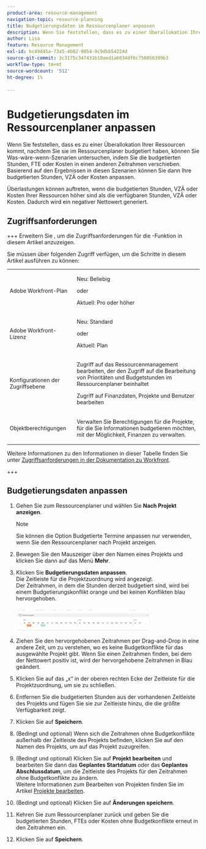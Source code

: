 ```yaml
---
product-area: resource-management
navigation-topic: resource-planning
title: Budgetierungsdaten im Ressourcenplaner anpassen
description: Wenn Sie feststellen, dass es zu einer Überallokation Ihrer Ressourcen kommt, nachdem Sie sie im Ressourcenplaner budgetiert haben, können Sie Was-wäre-wenn-Szenarien untersuchen, indem Sie die budgetierten Stunden, FTE oder Kosten in einen anderen Zeitrahmen verschieben. Basierend auf den Ergebnissen in diesen Szenarien können Sie dann Ihre budgetierten Stunden, VZÄ oder Kosten anpassen.
author: Lisa
feature: Resource Management
exl-id: bc49d45a-73a5-4b02-9054-9c9dbb54224d
source-git-commit: 3c3175c347431b10aed1a6034df6c756056399b3
workflow-type: tm+mt
source-wordcount: '512'
ht-degree: 1%

---
```


# Budgetierungsdaten im Ressourcenplaner anpassen

Wenn Sie feststellen, dass es zu einer Überallokation Ihrer Ressourcen kommt, nachdem Sie sie im Ressourcenplaner budgetiert haben, können Sie Was-wäre-wenn-Szenarien untersuchen, indem Sie die budgetierten Stunden, FTE oder Kosten in einen anderen Zeitrahmen verschieben. Basierend auf den Ergebnissen in diesen Szenarien können Sie dann Ihre budgetierten Stunden, VZÄ oder Kosten anpassen.

Überlastungen können auftreten, wenn die budgetierten Stunden, VZÄ oder Kosten Ihrer Ressourcen höher sind als die verfügbaren Stunden, VZÄ oder Kosten. Dadurch wird ein negativer Nettowert generiert.

## Zugriffsanforderungen

+++ Erweitern Sie , um die Zugriffsanforderungen für die -Funktion in diesem Artikel anzuzeigen.

Sie müssen über folgenden Zugriff verfügen, um die Schritte in diesem Artikel ausführen zu können:

<table style="table-layout:auto"> 
 <col> 
 <col> 
 <tbody> 
  <tr> 
   <td role="rowheader">Adobe Workfront-Plan</td> 
    <td><p>Neu: Beliebig</p>
       <p>oder</p>
       <p>Aktuell: Pro oder höher</p> </td> 
  </tr> 
  <tr> 
   <td role="rowheader">Adobe Workfront-Lizenz</td> 
   <td><p>Neu: Standard</p>
       <p>oder</p>
       <p>Aktuell: Plan</p></td> 
  </tr> 
  <tr> 
   <td role="rowheader">Konfigurationen der Zugriffsebene</td> 
   <td> <p>Zugriff auf das Ressourcenmanagement bearbeiten, der den Zugriff auf die Bearbeitung von Prioritäten und Budgetstunden im Ressourcenplaner beinhaltet</p> <p>Zugriff auf Finanzdaten, Projekte und Benutzer bearbeiten</p></td> 
  </tr> 
  <tr> 
   <td role="rowheader">Objektberechtigungen</td> 
   <td> <p>Verwalten Sie Berechtigungen für die Projekte, für die Sie Informationen budgetieren möchten, mit der Möglichkeit, Finanzen zu verwalten.</p></td> 
  </tr> 
 </tbody> 
</table>

Weitere Informationen zu den Informationen in dieser Tabelle finden Sie unter [Zugriffsanforderungen in der Dokumentation zu Workfront](/help/quicksilver/administration-and-setup/add-users/access-levels-and-object-permissions/access-level-requirements-in-documentation.md).

+++

## Budgetierungsdaten anpassen

1. Gehen Sie zum Ressourcenplaner und wählen Sie **Nach Projekt anzeigen**.

   >[!NOTE]
   >
   >Sie können die Option Budgetierte Termine anpassen nur verwenden, wenn Sie den Ressourcenplaner nach Projekt anzeigen.

1. Bewegen Sie den Mauszeiger über den Namen eines Projekts und klicken Sie dann auf das Menü **Mehr**.
1. Klicken Sie **Budgetierungsdaten anpassen**.\
   Die Zeitleiste für die Projektzuordnung wird angezeigt.\
   Der Zeitrahmen, in dem die Stunden derzeit budgetiert sind, wird bei einem Budgetierungskonflikt orange und bei keinen Konflikten blau hervorgehoben.

   ![](assets/rp-adjust-budgeting-dates-with-no-done-button-350x63.png)

1. Ziehen Sie den hervorgehobenen Zeitrahmen per Drag-and-Drop in eine andere Zeit, um zu verstehen, wo es keine Budgetkonflikte für das ausgewählte Projekt gibt. Wenn Sie einen Zeitrahmen finden, bei dem der Nettowert positiv ist, wird der hervorgehobene Zeitrahmen in Blau geändert.
1. Klicken Sie auf das „x“ in der oberen rechten Ecke der Zeitleiste für die Projektzuordnung, um sie zu schließen.
1. Entfernen Sie die budgetierten Stunden aus der vorhandenen Zeitleiste des Projekts und fügen Sie sie zur Zeitleiste hinzu, die die größte Verfügbarkeit zeigt.
1. Klicken Sie auf **Speichern**.
1. (Bedingt und optional) Wenn sich die Zeitrahmen ohne Budgetkonflikte außerhalb der Zeitleiste des Projekts befinden, klicken Sie auf den Namen des Projekts, um auf das Projekt zuzugreifen.
1. (Bedingt und optional) Klicken Sie auf **Projekt bearbeiten** und bearbeiten Sie dann das **Geplantes Startdatum** oder das **Geplantes Abschlussdatum**, um die Zeitleiste des Projekts für den Zeitrahmen ohne Budgetkonflikte zu ändern.\
   Weitere Informationen zum Bearbeiten von Projekten finden Sie im Artikel [Projekte bearbeiten](../../manage-work/projects/manage-projects/edit-projects.md).

1. (Bedingt und optional) Klicken Sie auf **Änderungen speichern**.
1. Kehren Sie zum Ressourcenplaner zurück und geben Sie die budgetierten Stunden, FTEs oder Kosten ohne Budgetkonflikte erneut in den Zeitrahmen ein.
1. Klicken Sie auf **Speichern**.

